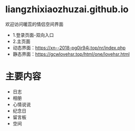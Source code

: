 # liangzhixiaozhuzai.github.io
欢迎访问暖蕊的情侣空间界面
- 1.登录页面-双向入口
- 2.主页面
- 动态界面：<https://xn--2018-pg0ir94j.top/nr/index.php>
- 静态界面：<https://gcwlovehsr.top/html/one/lovehsr.html>

# 主要内容 
- 日志
- 相册
- 心情说说
- 纪念日
- 留言板
- 空间
